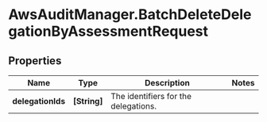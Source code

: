 # AwsAuditManager.BatchDeleteDelegationByAssessmentRequest

## Properties

Name | Type | Description | Notes
------------ | ------------- | ------------- | -------------
**delegationIds** | **[String]** |  The identifiers for the delegations.  | 


